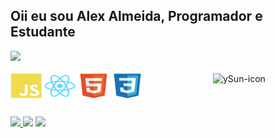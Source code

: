   ## Oii eu sou Alex Almeida, Programador e Estudante 

<div>
  
 <img height="180em" src="https://github-readme-stats.vercel.app/api/top-langs/?username=ySunSh1ne&show_icons=true&layout=compact&langs_count=7&theme=dracula"/>
  
 </div>
 
 <div style="display: inline_block"><br>
   
 <img align="center" alt="ySun-Js"     height="40" width="50" src="https://raw.githubusercontent.com/devicons/devicon/master/icons/javascript/javascript-plain.svg"> 
 <img align="center" alt="ySun-React"  height="40" width="50" src="https://raw.githubusercontent.com/devicons/devicon/master/icons/react/react-original.svg"> 
 <img align="center" alt="ySun-HTML"   height="40" width="50" src="https://raw.githubusercontent.com/devicons/devicon/master/icons/html5/html5-original.svg"> 
 <img align="center" alt="ySun-CSS"    height="40" width="50" src="https://raw.githubusercontent.com/devicons/devicon/master/icons/css3/css3-original.svg"> 

 <img align="right" alt="ySun-icon" height="180" width="180"  src="https://cdn.discordapp.com/attachments/1016912037093318700/1017223288537227347/Icon.gif.gif">

<div> 

##


<div>
  <a href = "mailto:ysun.almeida@gmail.com" target="_blank"><img src="https://img.shields.io/badge/-Gmail-%23333?style=for-the-badge&logo=gmail&logoColor=white" target="_blank">
  <a href ="https://www.linkedin.com/in/ySunshine" target="_blank"><img src="https://img.shields.io/badge/-LinkedIn-%230077B5?style=for-the-badge&logo=linkedin&logoColor=white" target="_blank"></a> 
  <a href ="(55)11 975851583" target="_blank"><img src="https://img.shields.io/badge/WhatsApp-25D366?style=for-the-badge&logo=whatsapp&logoColor=white"></a> 
</div>

